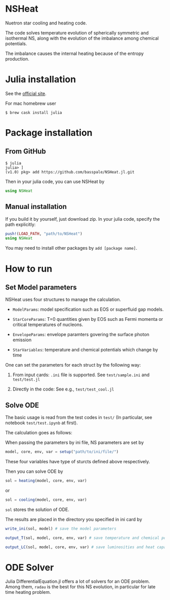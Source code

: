 # NSHeat
Nuetron star cooling and heating code.

The code solves temperature evolution of spherically symmetric and isothermal NS, along with the evolution of the imbalance among chemical potentials.

The imbalance causes the internal heating because of the entropy production.

# Julia installation

See the [official site](https://julialang.org/downloads/).

For mac homebrew user
```console
$ brew cask install julia
```

# Package installation

## From GitHub

```console
$ julia
julia> ]
(v1.0) pkg> add https://github.com/basspale/NSHeat.jl.git
```

Then in your julia code, you can use NSHeat by
```julia
using NSHeat
```

## Manual installation
If you build it by yourself, just download zip.
In your julia code, specify the path explicitly:
```julia
push!(LOAD_PATH, "path/to/NSHeat")
using NSHeat
```
You may need to install other packages by `add [package name]`.

# How to run

## Set Model parameters

NSHeat uses four structures to manage the calculation.

- `ModelParams`: model specification such as EOS or superfluid gap models. 

- `StarCoreParams`: T=0 quantities given by EOS such as Fermi momenta or critical temperatures of nucleons.

- `EnvelopeParams`: envelope paramters govering the surface photon emission

- `StarVariables`: temperature and chemical potentials which change by time

One can set the parameters for each struct by the following way:

1. From input cards: 
`.ini` file is supported. See `test/sample.ini` and `test/test.jl`

2. Directly in the code:
See e.g., `test/test_cool.jl`

## Solve ODE

The basic usage is read from the test codes in `test/`
(In particular, see notebook `test/test.ipynb` at first).



The calculation goes as follows:

When passing the parameters by ini file, NS parameters are set by  
```julia
model, core, env, var = setup("path/to/ini/file/")
```  
These four variables have type of sturcts defined above respectively.

Then you can solve ODE by
```julia
sol = heating(model, core, env, var)
```
or 
```julia
sol = cooling(model, core, env, var)
```

`sol` stores the solution of ODE. 

The results are placed in the directory you specified in ini card by

```julia
write_ini(sol, model) # save the model parameters
```

```julia
output_T(sol, model, core, env, var) # save temperature and chemical potential
```

```julia
output_LC(sol, model, core, env, var) # save luminosities and heat capacities
```

# ODE Solver
Julia DifferentialEquation.jl offers a lot of solvers for an ODE problem.
Among them, ```radau``` is the best for this NS evolution, in particular for late time heating problem.
